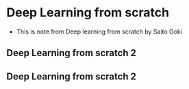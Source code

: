 # Deep Learning from scratch
* This is note from Deep learning from scratch by Saito Goki
##  Deep Learning from scratch 2
## Deep Learning from scratch 2
